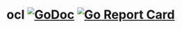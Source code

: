 # ocl [![GoDoc](https://godoc.org/git.zxq.co/ripple/ocl?status.svg)](https://godoc.org/git.zxq.co/ripple/ocl) [![Go Report Card](https://goreportcard.com/badge/git.zxq.co/ripple/ocl)](https://goreportcard.com/report/git.zxq.co/ripple/ocl)
